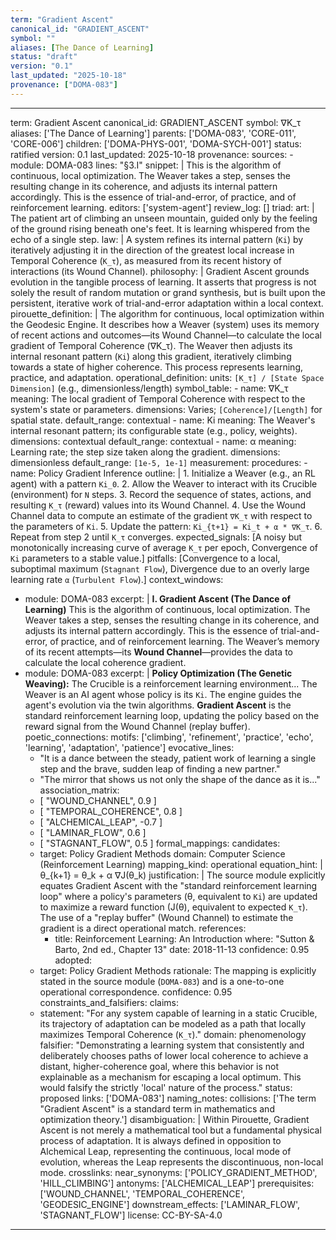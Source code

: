 ```yaml
---
term: "Gradient Ascent"
canonical_id: "GRADIENT_ASCENT"
symbol: ""
aliases: [The Dance of Learning]
status: "draft"
version: "0.1"
last_updated: "2025-10-18"
provenance: ["DOMA-083"]
---
```


---
term: Gradient Ascent
canonical_id: GRADIENT_ASCENT
symbol: ∇K_τ
aliases: ['The Dance of Learning']
parents: ['DOMA-083', 'CORE-011', 'CORE-006']
children: ['DOMA-PHYS-001', 'DOMA-SYCH-001']
status: ratified
version: 0.1
last_updated: 2025-10-18
provenance:
  sources:
    - module: DOMA-083
      lines: "§3.I"
      snippet: |
        This is the algorithm of continuous, local optimization. The Weaver takes a step, senses the resulting change in its coherence, and adjusts its internal pattern accordingly. This is the essence of trial-and-error, of practice, and of reinforcement learning.
  editors: ['system-agent']
  review_log: []
triad:
  art: |
    The patient art of climbing an unseen mountain, guided only by the feeling of the ground rising beneath one's feet. It is learning whispered from the echo of a single step.
  law: |
    A system refines its internal pattern (`Ki`) by iteratively adjusting it in the direction of the greatest local increase in Temporal Coherence (`K_τ`), as measured from its recent history of interactions (its Wound Channel).
  philosophy: |
    Gradient Ascent grounds evolution in the tangible process of learning. It asserts that progress is not solely the result of random mutation or grand synthesis, but is built upon the persistent, iterative work of trial-and-error adaptation within a local context.
pirouette_definition: |
  The algorithm for continuous, local optimization within the Geodesic Engine. It describes how a Weaver (system) uses its memory of recent actions and outcomes—its Wound Channel—to calculate the local gradient of Temporal Coherence (∇K_τ). The Weaver then adjusts its internal resonant pattern (`Ki`) along this gradient, iteratively climbing towards a state of higher coherence. This process represents learning, practice, and adaptation.
operational_definition:
  units: `[K_τ] / [State Space Dimension]` (e.g., dimensionless/length)
  symbol_table:
    - name: ∇K_τ
      meaning: The local gradient of Temporal Coherence with respect to the system's state or parameters.
      dimensions: Varies; `[Coherence]/[Length]` for spatial state.
      default_range: contextual
    - name: Ki
      meaning: The Weaver's internal resonant pattern; its configurable state (e.g., policy, weights).
      dimensions: contextual
      default_range: contextual
    - name: α
      meaning: Learning rate; the step size taken along the gradient.
      dimensions: dimensionless
      default_range: `[1e-5, 1e-1]`
  measurement:
    procedures:
      - name: Policy Gradient Inference
        outline: |
          1. Initialize a Weaver (e.g., an RL agent) with a pattern `Ki_0`.
          2. Allow the Weaver to interact with its Crucible (environment) for `N` steps.
          3. Record the sequence of states, actions, and resulting `K_τ` (reward) values into its Wound Channel.
          4. Use the Wound Channel data to compute an estimate of the gradient `∇K_τ` with respect to the parameters of `Ki`.
          5. Update the pattern: `Ki_{t+1} = Ki_t + α * ∇K_τ`.
          6. Repeat from step 2 until `K_τ` converges.
        expected_signals: [A noisy but monotonically increasing curve of average `K_τ` per epoch, Convergence of `Ki` parameters to a stable value.]
        pitfalls: [Convergence to a local, suboptimal maximum (`Stagnant Flow`), Divergence due to an overly large learning rate `α` (`Turbulent Flow`).]
context_windows:
  - module: DOMA-083
    excerpt: |
      **I. Gradient Ascent (The Dance of Learning)**
      This is the algorithm of continuous, local optimization. The Weaver takes a step, senses the resulting change in its coherence, and adjusts its internal pattern accordingly. This is the essence of trial-and-error, of practice, and of reinforcement learning. The Weaver’s memory of its recent attempts—its **Wound Channel**—provides the data to calculate the local coherence gradient.
  - module: DOMA-083
    excerpt: |
      **Policy Optimization (The Genetic Weaving):**
      The Crucible is a reinforcement learning environment... The Weaver is an AI agent whose policy is its `Ki`. The engine guides the agent's evolution via the twin algorithms. **Gradient Ascent** is the standard reinforcement learning loop, updating the policy based on the reward signal from the Wound Channel (replay buffer).
poetic_connections:
  motifs: ['climbing', 'refinement', 'practice', 'echo', 'learning', 'adaptation', 'patience']
  evocative_lines:
    - "It is a dance between the steady, patient work of learning a single step and the brave, sudden leap of finding a new partner."
    - "The mirror that shows us not only the shape of the dance as it is..."
  association_matrix:
    - [ "WOUND_CHANNEL", 0.9 ]
    - [ "TEMPORAL_COHERENCE", 0.8 ]
    - [ "ALCHEMICAL_LEAP", -0.7 ]
    - [ "LAMINAR_FLOW", 0.6 ]
    - [ "STAGNANT_FLOW", 0.5 ]
formal_mappings:
  candidates:
    - target: Policy Gradient Methods
      domain: Computer Science (Reinforcement Learning)
      mapping_kind: operational
      equation_hint: |
        θ_{k+1} = θ_k + α ∇J(θ_k)
      justification: |
        The source module explicitly equates Gradient Ascent with the "standard reinforcement learning loop" where a policy's parameters (θ, equivalent to `Ki`) are updated to maximize a reward function (J(θ), equivalent to expected `K_τ`). The use of a "replay buffer" (Wound Channel) to estimate the gradient is a direct operational match.
      references:
        - title: Reinforcement Learning: An Introduction
          where: "Sutton & Barto, 2nd ed., Chapter 13"
          date: 2018-11-13
      confidence: 0.95
  adopted:
    - target: Policy Gradient Methods
      rationale: The mapping is explicitly stated in the source module (`DOMA-083`) and is a one-to-one operational correspondence.
      confidence: 0.95
constraints_and_falsifiers:
  claims:
    - statement: "For any system capable of learning in a static Crucible, its trajectory of adaptation can be modeled as a path that locally maximizes Temporal Coherence (`K_τ`)."
      domain: phenomenology
      falsifier: "Demonstrating a learning system that consistently and deliberately chooses paths of lower local coherence to achieve a distant, higher-coherence goal, where this behavior is not explainable as a mechanism for escaping a local optimum. This would falsify the strictly 'local' nature of the process."
      status: proposed
      links: ['DOMA-083']
naming_notes:
  collisions: ['The term "Gradient Ascent" is a standard term in mathematics and optimization theory.']
  disambiguation: |
    Within Pirouette, Gradient Ascent is not merely a mathematical tool but a fundamental physical process of adaptation. It is always defined in opposition to Alchemical Leap, representing the continuous, local mode of evolution, whereas the Leap represents the discontinuous, non-local mode.
crosslinks:
  near_synonyms: ['POLICY_GRADIENT_METHOD', 'HILL_CLIMBING']
  antonyms: ['ALCHEMICAL_LEAP']
  prerequisites: ['WOUND_CHANNEL', 'TEMPORAL_COHERENCE', 'GEODESIC_ENGINE']
  downstream_effects: ['LAMINAR_FLOW', 'STAGNANT_FLOW']
license: CC-BY-SA-4.0
---